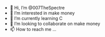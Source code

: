 - 👋 Hi, I’m @007TheSpectre
- 👀 I’m interested in make money
- 🌱 I’m currently learning C
- 💞️ I’m looking to collaborate on make money
- 📫 How to reach me ...

<!---
007TheSpectre/007TheSpectre is a ✨ special ✨ repository because its `README.md` (this file) appears on your GitHub profile.
You can click the Preview link to take a look at your changes.
--->
